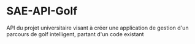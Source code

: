 # SAE-API-Golf
API du projet universitaire visant à créer une application de gestion d'un parcours de golf intelligent, partant d'un code existant
